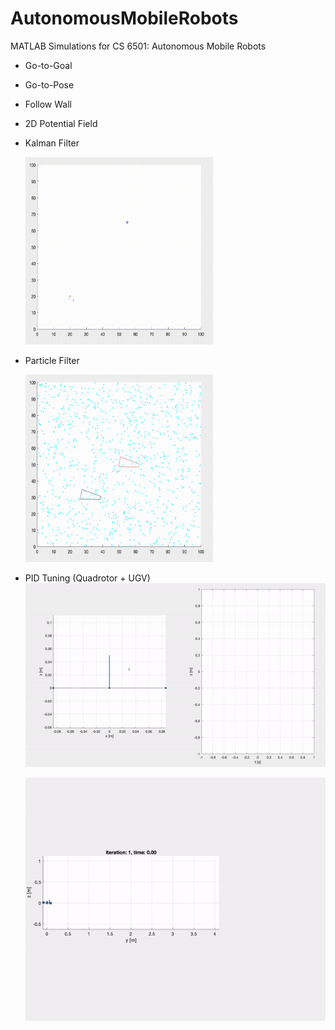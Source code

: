 # AutonomousMobileRobots
MATLAB Simulations for CS 6501: Autonomous Mobile Robots
- Go-to-Goal
- Go-to-Pose
- Follow Wall
- 2D Potential Field
- Kalman Filter

  <img src="/KalmanAndParticleFilters/kalmansim.gif" data-canonical-src="/KalmanAndParticleFilters/kalmansim.gif" width="300" height="300" />
- Particle Filter
  
  <img src="/KalmanAndParticleFilters/particlesim.gif" data-canonical-src="/KalmanAndParticleFilters/particlesim.gif" width="300" height="300" />
- PID Tuning (Quadrotor + UGV)
  ![PID Tuning Simulation](/QuadrotorSimulations/1D/1dsim.gif)
  
  ![PID Tuning Simulation](/QuadrotorSimulations/2D/2dsim.gif)
